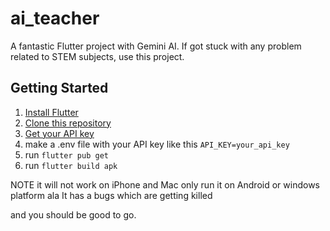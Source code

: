 # ai_teacher

A fantastic Flutter project with Gemini AI.
If got stuck with any problem related to STEM subjects, use this project.

## Getting Started

1. [Install Flutter](https://docs.flutter.dev/get-started/install)
2. [Clone this repository](https://github.com/Ayush2006128/ai_teacher)
3. [Get your API key](https://aistudio.google.com)
4. make a .env file with your API key like this ``` API_KEY=your_api_key ```
5. run ``` flutter pub get ```
6. run ``` flutter build apk ```

NOTE it will not work on iPhone and Mac only run it on Android or windows platform 
ala It has a bugs which are getting killed 

and you should be good to go.